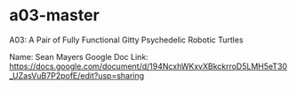 # a03-master
A03: A Pair of Fully Functional Gitty Psychedelic Robotic Turtles

Name: Sean Mayers
Google Doc Link: https://docs.google.com/document/d/194NcxhWKxvXBkckrroD5LMH5eT30_UZasVuB7P2pofE/edit?usp=sharing
